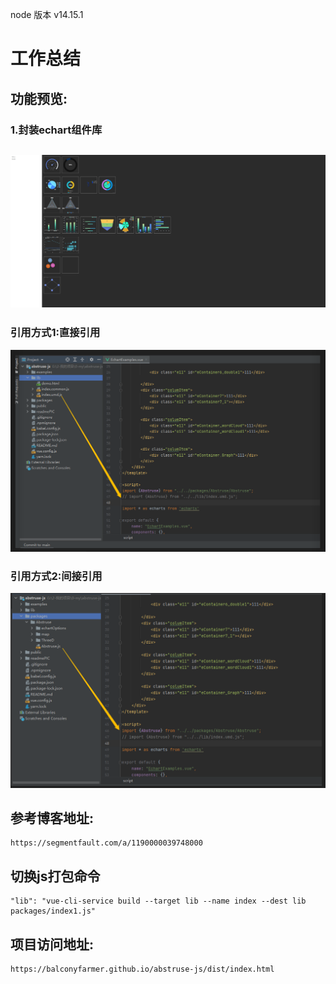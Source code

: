 node 版本 v14.15.1

# 工作总结

## 功能预览:

### 1.封装echart组件库



## ![image-20221010151606037](README.assets/image-20221010151606037.png)

### 引用方式1:直接引用

![image-20221010151642440](README.assets/image-20221010151642440.png)



### 引用方式2:间接引用

![image-20221010151655862](README.assets/image-20221010151655862.png)

## 参考博客地址:

```
https://segmentfault.com/a/1190000039748000
```



## 切换js打包命令

```
"lib": "vue-cli-service build --target lib --name index --dest lib packages/index1.js"
```



## 项目访问地址:

```
https://balconyfarmer.github.io/abstruse-js/dist/index.html
```

